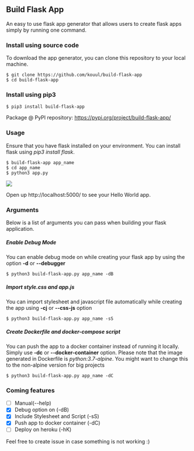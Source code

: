 ## Build Flask App
An easy to use flask app generator that allows users to create flask apps simply by running one command.

### Install using source code
To download the app generator, you can clone this repository to your local machine.
```
$ git clone https://github.com/kouul/build-flask-app
$ cd build-flask-app
```

### Install using pip3
```
$ pip3 install build-flask-app
```
Package @ PyPI repository: https://pypi.org/project/build-flask-app/

### Usage
Ensure that you have flask installed on your environment. You can install flask using _pip3 install flask_.
```
$ build-flask-app app_name
$ cd app_name
$ python3 app.py
```
![](./demo/build-flask-app.gif)

Open up http://localhost:5000/ to see your Hello World app.

### Arguments
Below is a list of arguments you can pass when building your flask application.
##### Enable Debug Mode
You can enable debug mode on while creating your flask app by using the option **-d** or **--debugger**
```
$ python3 build-flask-app.py app_name -dB
```

##### Import style.css and app.js
You can import stylesheet and javascript file automatically while creating the app using **-cj** or **--css-js** option
```
$ python3 build-flask-app.py app_name -sS
```

##### Create Dockerfile and docker-compose script
You can push the app to a docker container instead of running it locally. Simply use **-dc** or **--docker-container** option. Please note that the image generated in Dockerfile is *python:3.7-alpine*. You might want to change this to the non-alpine version for big projects
```
$ python3 build-flask-app.py app_name -dC
```


### Coming features
- [ ] Manual(--help)
- [x] Debug option on (-dB)
- [x] Include Stylesheet and Script (-sS)
- [x] Push app to docker container (-dC)
- [ ] Deploy on heroku (-hK)

Feel free to create issue in case something is not working :)